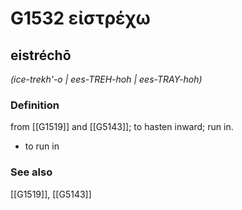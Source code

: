 # G1532 εἰστρέχω

## eistréchō

_(ice-trekh'-o | ees-TREH-hoh | ees-TRAY-hoh)_

### Definition

from [[G1519]] and [[G5143]]; to hasten inward; run in.

- to run in

### See also

[[G1519]], [[G5143]]

